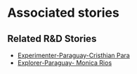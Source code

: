 # Associated stories

<!-- !!DO NOT REMOVE!! start autogenerated hyperlinks -->
## Related R&D Stories
- [Experimenter\-Paraguay\-Cristhian Para](/RnD-Archive/stories/?doc=Experimenters_PRY)
- [Explorer\-Paraguay\- Monica Rios](/RnD-Archive/stories/?doc=Explorers_PRY)
<!-- !!DO NOT REMOVE!! end autogenerated hyperlinks -->